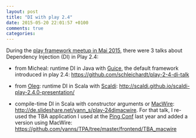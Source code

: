 ```yaml
---
layout: post
title: "DI with play 2.4"
date: 2015-05-20 22:01:57 +0100
comments: true
categories: 
---
```


During the [play framework meetup in Mai 2015](http://www.meetup.com/Play-Berlin-Brandenburg/events/222130013/), there were 3 talks about Dependency Injection (DI) in Play 2.4:

- from Micheal: runtime DI in Java with [Guice](https://github.com/google/guice), the default framework introduced in play 2.4: https://github.com/schleichardt/play-2-4-di-talk

- from [Oleg](https://twitter.com/easyangel): runtime DI in Scala with [Scaldi](http://scaldi.org/): http://scaldi.github.io/scaldi-play-2.4.0-presentation/

- compile-time DI in Scala with constructor arguments or [MacWire](https://github.com/adamw/macwire): http://de.slideshare.net/yann_s/play-24dimacwire. For that talk, I re-used the TBA application I used at the [Ping Conf](http://localhost:4000/blog/2014/02/17/ping-conf-2014/) last year and added a version using MacWire: https://github.com/yanns/TPA/tree/master/frontend/TBA_macwire
